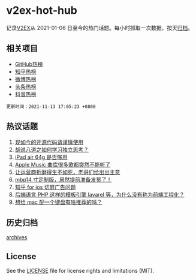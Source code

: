 # v2ex-hot-hub

 记录[V2EX](https://www.v2ex.com/)从 2021-01-06 日至今的热门话题。每小时抓取一次数据，按天[归档](archives)。
 
 ## 相关项目

- [GitHub热榜](https://github.com/snaildev/github-hot-hub)
- [知乎热榜](https://github.com/snaildev/zhihu-hot-hub)
- [微博热榜](https://github.com/snaildev/weibo-hot-hub)
- [头条热榜](https://github.com/snaildev/toutiao-hot-hub)
- [抖音热榜](https://github.com/snaildev/douyin-hot-hub)


 `更新时间：2021-11-13 17:05:23 +0800`

## 热议话题

1. [现如今的开源代码请谨慎使用](https://www.v2ex.com/t/815016)
1. [胡说八道之如何学习独立思考？](https://www.v2ex.com/t/815099)
1. [iPad air 64g 是否够用](https://www.v2ex.com/t/815107)
1. [Apple Music 曲库很多歌都突然不能听了](https://www.v2ex.com/t/815140)
1. [让运营商折磨得生不如死，老哥们给出出主意](https://www.v2ex.com/t/815090)
1. [mbp14 寸定制版，居然提前准备发货了！](https://www.v2ex.com/t/815010)
1. [知乎 for ios 切屏广告问题](https://www.v2ex.com/t/815043)
1. [后端语言 PHP 这样的模板引擎 lavarel 等，为什么没有称为前端工程化？](https://www.v2ex.com/t/815087)
1. [想给 mac 配一个键盘有啥推荐的吗？](https://www.v2ex.com/t/815125)

## 历史归档

[archives](archives)

## License

See the [LICENSE](LICENSE) file for license rights and limitations (MIT).
